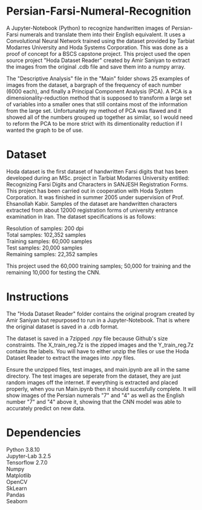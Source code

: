 # Persian-Farsi-Numeral-Recognition
A Jupyter-Notebook (Python) to recognize handwritten images of Persian-Farsi numerals and translate them into their English equivalent. It uses a Convolutional Neural Network trained using the dataset provided by Tarbiat Modarres University and Hoda Systems Corporation. This was done as a proof of concept for a BSCS capstone project. This project used the open source project "Hoda Dataset Reader" created by Amir Saniyan to extract the images from the original .cdb file and save them into a numpy array. 

The "Descriptive Analysis" file in the "Main" folder shows 25 examples of images from the dataset, a bargraph of the frequency of each number (6000 each), and finally a Principal Component Analysis  (PCA). A PCA is a dimensionality-reduction method that is supposed to transform a large set of variables into a smaller ones that still contains most of the information from the large set. Unfortunately my method of PCA was flawed and it showed all of the numbers grouped up together as similar, so I would need to reform the PCA to be more strict with its dimentionality reduction if I wanted the graph to be of use.

# Dataset
Hoda dataset is the first dataset of handwritten Farsi digits that has been developed during an MSc. project in Tarbiat Modarres University entitled: Recognizing Farsi Digits and Characters in SANJESH Registration Forms. This project has been carried out in cooperation with Hoda System Corporation. It was finished in summer 2005 under supervision of Prof. Ehsanollah Kabir. Samples of the dataset are handwritten characters extracted from about 12000 registration forms of university entrance examination in Iran. The dataset specifications is as follows:

Resolution of samples: 200 dpi\
Total samples: 102,352 samples\
Training samples: 60,000 samples\
Test samples: 20,000 samples\
Remaining samples: 22,352 samples

This project used the 60,000 training samples; 50,000 for training and the remaining 10,000 for testing the CNN.

# Instructions
The "Hoda Dataset Reader" folder contains the original program created by Amir Saniyan but repurposed to run in a Jupyter-Notebook. That is where the original dataset is saved in a .cdb format.

The dataset is saved in a 7zipped .npy file because Github's size constraints. The X_train_reg.7z is the zipped images and the Y_train_reg.7z contains the labels. You will have to either unzip the files or use the Hoda Dataset Reader to extract the images into .npy files. 

Ensure the unzipped files, test images, and main.ipynb are all in the same directory. The test images are seperate from the dataset, they are just random images off the internet. If everything is extracted and placed properly, when you run Main.ipynb then it should sucesfully complete. It will show images of the Persian numerals "7" and "4" as well as the English number "7" and "4" above it, showing that the CNN model was able to accurately predict on new data.

# Dependencies
  Python 3.8.10\
  Jupyter-Lab 3.2.5\
  Tensorflow 2.7.0\
  Numpy\
  Matplotlib\
  OpenCV\
  SkLearn\
  Pandas\
  Seaborn 
